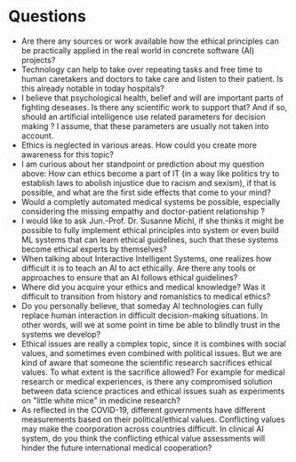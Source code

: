 # Questions

* Are there any sources or work available how the ethical principles can be practically applied in the real world in concrete software (AI) projects?
* Technology can help to take over repeating tasks and free time to human caretakers and doctors to take care and listen to their patient. Is this already notable in today hospitals?
* I believe that psychological health, belief and will are important parts of fighting deseases. Is there any scientific work to support that? And if so, should an artificial intelligence use related parameters for decision making ? I assume, that these parameters are usually not taken into account.
* Ethics is neglected in various areas. How could you create more awareness for this topic?
* I am curious about her standpoint or prediction about my question above: How can ethics become a part of IT (in a way like politics try to establish laws to abolish injustice due to racism and sexism), if that is possible, and what are the first side effects that come to your mind?
* Would a completly automated medical systems be possible, especially considering the missing empathy and doctor-patient relationship ?
* I would like to ask Jun.-Prof. Dr. Susanne Michl, if she thinks it might be possible to fully implement ethical principles into system or even build ML systems that can learn ethical guidelines, such that these systems become ethical experts by themselves?
* When talking about Interactive Intelligent Systems, one realizes how difficult it is to teach an AI to act ethically. Are there any tools or approaches to ensure that an AI follows ethical guidelines?
* Where did you acquire your ethics and medical knowledge? Was it difficult to transition from history and romanistics to medical ethics?
* Do you personally believe, that someday AI technologies can fully replace human interaction in difficult decision-making situations. In other words, will we at some point in time be able to blindly trust in the systems we develop?
* Ethical issues are really a complex topic, since it is combines with social values, and sometimes even combined with political issues. But we are kind of aware that someone the scientific research sacrifices ethical values. To what extent is the sacrifice allowed? For example for medical research or medical experiences, is there any compromised solution between data science practices and ethical issues suah as experiments on "little white mice" in medicine research?
* As reflected in the COVID-19, different governments have different measurements based on their political/ethical values. Conflicting values may make the coorporation across countries difficult. In clinical AI system, do you think the conflicting ethical value assessments will hinder the future international medical cooperation?
